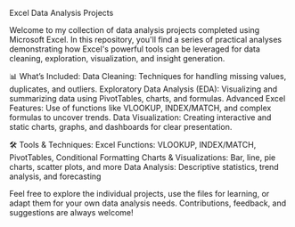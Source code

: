 Excel Data Analysis Projects

Welcome to my collection of data analysis projects completed using Microsoft Excel. In this repository, you'll find a series of practical analyses demonstrating how Excel's powerful tools can be leveraged for data cleaning, exploration, visualization, and insight generation.

📊 What’s Included:
Data Cleaning: Techniques for handling missing values, duplicates, and outliers.
Exploratory Data Analysis (EDA): Visualizing and summarizing data using PivotTables, charts, and formulas.
Advanced Excel Features: Use of functions like VLOOKUP, INDEX/MATCH, and complex formulas to uncover trends.
Data Visualization: Creating interactive and static charts, graphs, and dashboards for clear presentation.

🛠 Tools & Techniques:
Excel Functions: VLOOKUP, INDEX/MATCH, PivotTables, Conditional Formatting
Charts & Visualizations: Bar, line, pie charts, scatter plots, and more
Data Analysis: Descriptive statistics, trend analysis, and forecasting

Feel free to explore the individual projects, use the files for learning, or adapt them for your own data analysis needs. Contributions, feedback, and suggestions are always welcome!
